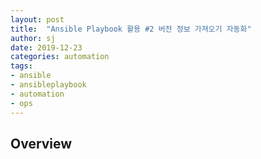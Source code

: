 ```yaml
---
layout: post
title:  "Ansible Playbook 활용 #2 버전 정보 가져오기 자동화"
author: sj
date: 2019-12-23
categories: automation
tags:
- ansible
- ansibleplaybook
- automation
- ops
---
```


## Overview

